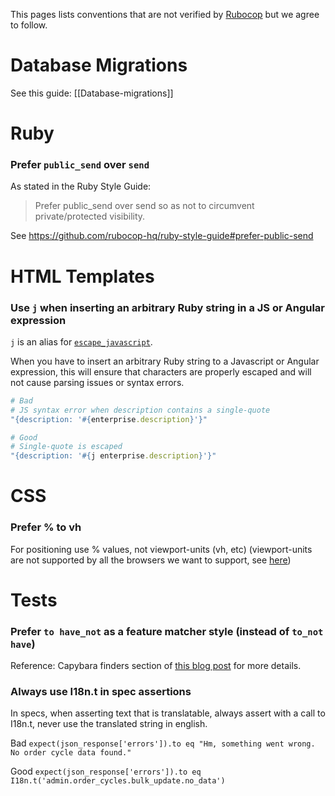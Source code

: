 This pages lists conventions that are not verified by [Rubocop](http://batsov.com/rubocop/) but we agree to follow.

# Database Migrations

See this guide: [[Database-migrations]]

# Ruby

### Prefer `public_send` over `send`

As stated in the Ruby Style Guide:

> Prefer public_send over send so as not to circumvent private/protected visibility.

See https://github.com/rubocop-hq/ruby-style-guide#prefer-public-send

# HTML Templates

### Use `j` when inserting an arbitrary Ruby string in a JS or Angular expression

`j` is an alias for [`escape_javascript`](https://api.rubyonrails.org/classes/ActionView/Helpers/JavaScriptHelper.html#method-i-escape_javascript).

When you have to insert an arbitrary Ruby string to a Javascript or Angular expression, this will ensure that characters are properly escaped and will not cause parsing issues or syntax errors.

```ruby
# Bad
# JS syntax error when description contains a single-quote
"{description: '#{enterprise.description}'}"

# Good
# Single-quote is escaped
"{description: '#{j enterprise.description}'}"
```

# CSS

### Prefer % to vh
For positioning use % values, not viewport-units (vh, etc) (viewport-units are not supported by all the browsers we want to support, see [here](https://caniuse.com/#feat=viewport-units))

# Tests

### Prefer `to have_not` as a feature matcher style (instead of `to_not have`)
Reference: Capybara finders section of [this blog post](https://blog.codeship.com/faster-rails-tests/) for more details.

### Always use I18n.t in spec assertions
In specs, when asserting text that is translatable, always assert with a call to I18n.t, never use the translated string in english.

Bad
`expect(json_response['errors']).to eq "Hm, something went wrong. No order cycle data found."`

Good
`expect(json_response['errors']).to eq I18n.t('admin.order_cycles.bulk_update.no_data')`


